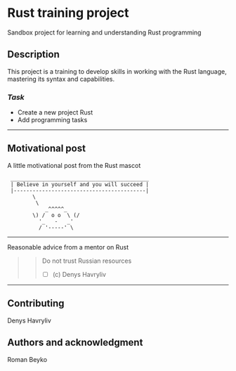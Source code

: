 # Rust training project

Sandbox project for learning and understanding Rust programming


## **Description**
This project is a training to develop skills in working with the Rust language, mastering its syntax and capabilities.
### ***Task***
* Create a new project Rust
* Add programming tasks
___________

## **Motivational post**
A little motivational post from the Rust mascot

```
 ____________________________________________
 | Believe in yourself and you will succeed |
 |------------------------------------------|
        \
         \
            _^^^^^_
        \) /  o o  \ (/
          '_   -   _'
          / '-----' \
```
__________
Reasonable advice from a mentor on Rust
>> Do not trust Russian resources
>>- [ ] (с) Denys Havryliv
__________

## **Contributing**
Denys Havryliv
## **Authors and acknowledgment**
Roman Beyko

